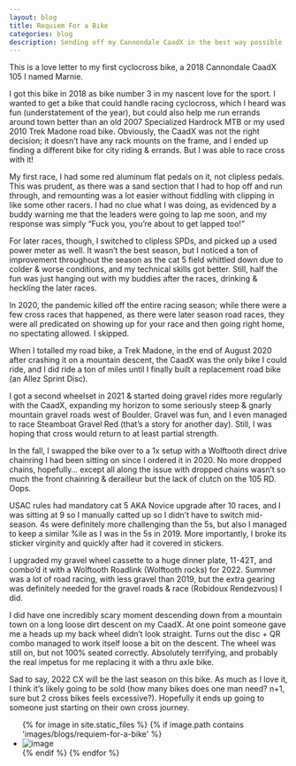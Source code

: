```yaml
---
layout: blog
title: Requiem For a Bike
categories: blog
description: Sending off my Cannondale CaadX in the best way possible
---
```

This is a love letter to my first cyclocross bike, a 2018 Cannondale CaadX 105 I named Marnie.

I got this bike in 2018 as bike number 3 in my nascent love for the sport. I wanted to get a bike that could handle racing cyclocross, which I heard was fun (understatement of the year), but could also help me run errands around town better than an old 2007 Specialized Hardrock MTB or my used 2010 Trek Madone road bike. Obviously, the CaadX was not the right decision; it doesn’t have any rack mounts on the frame, and I ended up finding a different bike for city riding & errands. But I was able to race cross with it!

My first race, I had some red aluminum flat pedals on it, not clipless pedals. This was prudent, as there was a sand section that I had to hop off and run through, and remounting was a lot easier without fiddling with clipping in like some other racers. I had no clue what I was doing, as evidenced by a buddy warning me that the leaders were going to lap me soon, and my response was simply “Fuck you, you’re about to get lapped too!”

For later races, though, I switched to clipless SPDs, and picked up a used power meter as well. It wasn’t the best season, but I noticed a ton of improvement throughout the season as the cat 5 field whittled down due to colder & worse conditions, and my technical skills got better. Still, half the fun was just hanging out with my buddies after the races, drinking & heckling the later races.

In 2020, the pandemic killed off the entire racing season; while there were a few cross races that happened, as there were later season road races, they were all predicated on showing up for your race and then going right home, no spectating allowed. I skipped.

When I totalled my road bike, a Trek Madone, in the end of August 2020 after crashing it on a mountain descent, the CaadX was the only bike I could ride, and I did ride a ton of miles until I finally built a replacement road bike (an Allez Sprint Disc).

I got a second wheelset in 2021 & started doing gravel rides more regularly with the CaadX, expanding my horizon to some seriously steep & gnarly mountain gravel roads west of Boulder. Gravel was fun, and I even managed to race Steamboat Gravel Red (that’s a story for another day). Still, I was hoping that cross would return to at least partial strength.

In the fall, I swapped the bike over to a 1x setup with a Wolftooth direct drive chainring I had been sitting on since I ordered it in 2020. No more dropped chains, hopefully… except all along the issue with dropped chains wasn’t so much the front chainring & derailleur but the lack of clutch on the 105 RD. Oops.

USAC rules had mandatory cat 5 AKA Novice upgrade after 10 races, and I was sitting at 9 so I manually catted up so I didn’t have to switch mid-season. 4s were definitely more challenging than the 5s, but also I managed to keep a similar %ile as I was in the 5s in 2019. More importantly, I broke its sticker virginity and quickly after had it covered in stickers.

I upgraded my gravel wheel cassette to a huge dinner plate, 11-42T, and combo’d it with a Wolftooth Roadlink (Wolftooth rocks) for 2022. Summer was a lot of road racing, with less gravel than 2019, but the extra gearing was definitely needed for the gravel roads & race (Robidoux Rendezvous) I did.

I did have one incredibly scary moment descending down from a mountain town on a long loose dirt descent on my CaadX. At one point someone gave me a heads up my back wheel didn’t look straight. Turns out the disc + QR combo managed to work itself loose a bit on the descent. The wheel was still on, but not 100% seated correctly. Absolutely terrifying, and probably the real impetus for me replacing it with a thru axle bike.

Sad to say, 2022 CX will be the last season on this bike. As much as I love it, I think it’s likely going to be sold (how many bikes does one man need? n+1, sure but 2 cross bikes feels excessive?). Hopefully it ends up going to someone just starting on their own cross journey.

<ul class="image-gallery">
{% for image in site.static_files %}
    {% if image.path contains 'images/blogs/requiem-for-a-bike' %}
        <li><img src="{{ site.baseurl }}{{ image.path }}" alt="image" /></li>
    {% endif %}
{% endfor %}
</ul>
